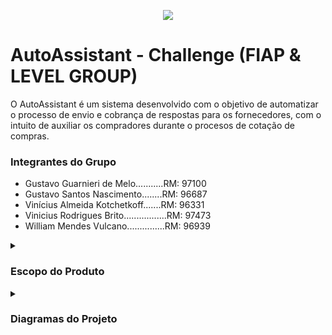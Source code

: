 <p align="center">
  <image src="https://github.com/vinnybrito/AutoAssistant/assets/111714040/6035e404-bdc3-4760-8853-b4d406c0b165"></image>

</p>


# AutoAssistant - Challenge (FIAP & LEVEL GROUP)

O AutoAssistant é um sistema desenvolvido com o objetivo de automatizar o processo de envio e cobrança de respostas para os fornecedores,
com o intuito de auxiliar os compradores durante o procesos de cotação de compras.

### Integrantes do Grupo
- Gustavo Guarnieri de Melo...........RM: 97100
- Gustavo Santos Nascimento........RM: 96687
- Vinícius Almeida Kotchetkoff.......RM: 96331
- Vinicius Rodrigues Brito.................RM: 97473
- William Mendes Vulcano...............RM: 96939


<details>
  <summary>
    <h3>Escopo do Produto</h3>
  </summary>

  <h4>Justificativa</h4>
    <p>
          Encontrar um bom fornecedor e escolher os produtos e serviços certos no 
      mercado pode ser um verdadeiro desafio para quem faz compras em nome de 
      uma empresa. A tarefa exige cuidado e atenção, especialmente quando se trata 
      de compras de alto valor ou itens com necessidades específicas.
          O mercado grande e vasto, com inúmeras opções disponíveis, possuí uma
      gama de escolhas que pode tornar a decisão um pouco mais difícil. Além disso, os 
      preços variam significativamente entre os fornecedores, o que torna a busca pela 
      melhor oferta um desafio em si. É importante equilibrar qualidade e custo, o que 
      nem sempre é simples, especialmente quando a qualidade do que está sendo 
      comprado é incerta.
          Se a empresa precisa de produtos ou serviços altamente específicos, 
      encontrar um fornecedor que atenda a essas necessidades pode ser uma tarefa 
      adicional. Por fim, a reputação dos fornecedores é uma preocupação constante, 
      pois é vital garantir que entreguem o que prometem.
    <p/>
  </details>
  
</details>

<details>
  <summary>
    <h3>Diagramas do Projeto</h3>
  </summary>
    <h4>Diagrama de Entidade Relacionamento</h4>
      <p align="center">
        <image src="https://github.com/vinnybrito/AutoAssistant/assets/111714040/a2234be9-dde0-4fa9-9eb6-c8367a618d68"></image>
      </p>

  <h1>Diagrama de Classes</h1>
</details>
